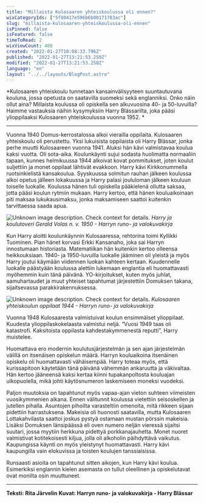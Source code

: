```yaml
---
title: "Millaista Kulosaaren yhteiskoulussa oli ennen?"
wixCategoryIds: ["5f80417e596b6b00171783ac"]
slug: "millaista-kulosaaren-yhteiskoulussa-oli-ennen"
isPinned: false
isFeatured: false
timeToRead: 2
wixViewCount: 408
created: "2022-01-27T10:08:33.796Z"
published: "2022-01-27T13:21:53.250Z"
modified: "2022-01-27T13:21:53.250Z"
language: "en"
layout: "../../layouts/BlogPost.astro"
---
```


*Kulosaaren yhteiskoulu tunnetaan kansainvälisyyteen suuntautuvana kouluna, jossa opetusta on saatavilla suomeksi sekä englanniksi. Onko näin ollut aina? Millaista koulussa oli opiskella sen alkuvuosina 40- ja 50-luvuilla? Haimme vastauksia näihin kysymyksiin Harry Blässarilta, joka pääsi ylioppilaaksi Kulosaaren yhteiskoulussa vuonna 1952. *

---

Vuonna 1940 Domus-kerrostalossa alkoi vierailla oppilaita. Kulosaaren yhteiskoulu oli perustettu. Yksi lukuisista oppilaista oli Harry Blässar, jonka perhe muutti Kulosaareen vuonna 1941. Aluksi hän kävi valmistavaa koulua kaksi vuotta. Oli sota-aika. Koulunkäynti sujui sodasta huolimatta normaaliin tapaan, kunnes helmikuussa 1944 alkoivat kovat pommitukset, joten koulut suljettiin ja monet oppilaat lähtivät evakkoon. Harry kävi Kirkkonummella ruotsinkielistä kansakoulua. Syyskuussa solmitun rauhan jälkeen koulussa alkoi opetus jälleen lokakuussa ja Harry palasi joululoman jälkeen kouluun toiselle luokalle. Koulussa hänen tuli opiskella pääkielenä ollutta saksaa, jotta pääsi koulun rytmiin mukaan. Harry kertoo, että hänen kouluaikoinaan piti maksaa lukukausimaksu, jonka maksamiseen saattoi kuitenkin tarvittaessa saada apua. 


![Unknown image description. Check context for details.](https://static.wixstatic.com/media/abd5f5_ddd9633cbe23452796cc160e92917bae~mv2.jpg) <!-- Original name: Blassar_1.jpg -->
*Harry ja koulutoveri Gerald Volas n. v. 1950 - Harryn runo- ja valokuvakirja*


Kun Harry aloitti koulunkäynnin Kulosaaressa, rehtorina toimi Kyllikki Tuominen. Pian hänet korvasi Erkki Kansanaho, joka sai Harryn innostumaan historiasta. Matematiikan hän kuitenkin kertoo olleensa heikkouksiaan. 1940- ja 1950-luvuilla luokalle jääminen oli yleistä ja myös Harry joutui käymään viidennen luokan kahteen kertaan. Kuudennelle luokalle päästyään koulussa alettiin lukemaan englantia eli huomattavasti myöhemmin kuin tänä päivänä. YO-kirjoitukset, kuten myös juhlat, aamuhartaudet ja muut yhteiset tapahtumat järjestettiin Domuksen takana, sijaitsevassa parakkirakennuksessa. 


![Unknown image description. Check context for details.](https://static.wixstatic.com/media/abd5f5_d02ce0bed377463aa8588492bc05a288~mv2.jpg) <!-- Original name: Blassar_3.jpg -->
*Kulosaaren yhteiskoulun oppilaat 1944 - Harryn runo- ja valokuvakirja*


Vuonna 1948 Kulosaaresta valmistuivat koulun ensimmäiset ylioppilaat. Kuudesta ylioppilaskokelaasta valmistui neljä. “Vuosi 1949 taas oli katastrofi. Kaksitoista oppilasta kahdestakymmenestä reputti”, Harry muistelee.  

Huomattava ero modernin koulutusjärjestelmän ja sen ajan järjestelmän välillä on itsenäisen opiskelun määrä. Harryn kouluaikoina itsenäinen opiskelu oli huomattavasti vähäisempää. Harry toteaa myös, että kurissapitoon käytetään tänä päivänä vähemmän ankaruutta ja väkivaltaa. Hän kertoo jääneensä kaksi kertaa kiinni tupakanpoltosta kouluajan ulkopuolella, mikä johti käytösnumeron laskemiseen moneksi vuodeksi. 

Paljon muutoksia on tapahtunut myös vapaa-ajan vieton suhteen viimeisten vuosikymmenien aikana. Ennen välitunnit koulussa vietettiin seisoskellen ja jutellen pihalla. Asuntojen pihoilta varasteltiin omenoita, mitä rikkeen sijaan pidettiin harrastuksena. Makeisia oli huonosti saatavilla, mutta Kulosaaren Lottakahvilasta saattoi joskus pystyä ostamaan mustan pörssin makeisia. Lisäksi Domuksen länsipäässä eli oven numero neljän vieressä sijaitsi suutari, jossa myytiin herkkuna pidettyä porkkanajauhetta. Monet nuoret valmistivat kotitekoisesti kiljua, jolla oli alkoholin päihdyttävä vaikutus. Kaupungissa käynti on myös yleistynyt huomattavasti. Harry kävi kaupungilla vain elokuvissa ja toisten koulujen tanssiaisissa. 

Runsaasti asioita on tapahtunut sitten aikojen, kun Harry kävi koulua. Esimerkiksi englannin kielen asemasta on tullut oleellinen ja opiskelutavat ovat monilta osin muuttuneet. 


---

**Teksti: Rita Järvelin**
**Kuvat: Harryn runo- ja valokuvakirja - Harry Blässar**

